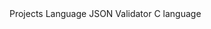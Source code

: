 <!DOCTYPE HTML>
<html>
  <head>
  </head>
  <body>
    <tr>
      <th>Projects</th>
      <th>Language</th>
    </tr>
    <tr>
      <th>JSON Validator</th>
      <th>C language</th>
    </tr>
  </body>
</html>
